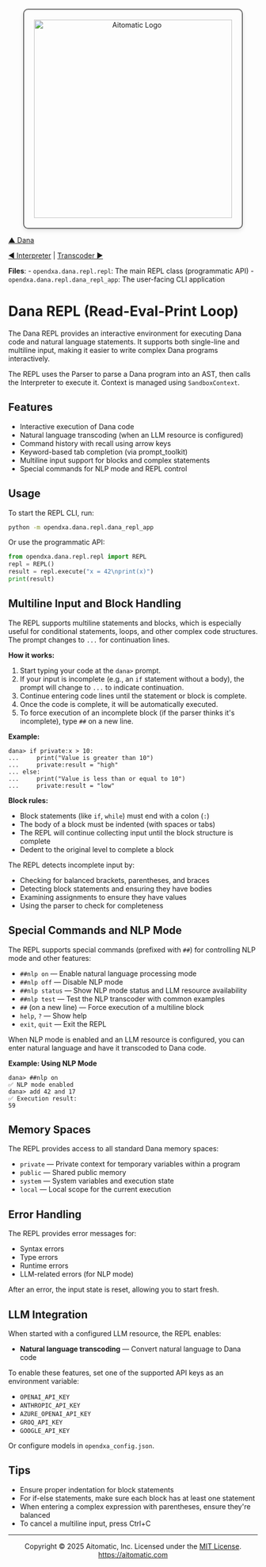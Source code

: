 <p align="center">
  <img src="https://cdn.prod.website-files.com/62a10970901ba826988ed5aa/62d942adcae82825089dabdb_aitomatic-logo-black.png" alt="Aitomatic Logo" width="400" style="border: 2px solid #666; border-radius: 10px; padding: 20px; box-shadow: 0 4px 8px rgba(0,0,0,0.1);"/>
</p>

[▲ Dana](./dana.md) 

[◀ Interpreter](./interpreter.md) | [Transcoder ▶︎](./transcoder.md)

**Files**:
    - `opendxa.dana.repl.repl`: The main REPL class (programmatic API)
    - `opendxa.dana.repl.dana_repl_app`: The user-facing CLI application

# Dana REPL (Read-Eval-Print Loop)

The Dana REPL provides an interactive environment for executing Dana code and natural language statements. It supports both single-line and multiline input, making it easier to write complex Dana programs interactively.

The REPL uses the Parser to parse a Dana program into an AST, then calls the Interpreter to execute it. Context is managed using `SandboxContext`.

## Features

- Interactive execution of Dana code
- Natural language transcoding (when an LLM resource is configured)
- Command history with recall using arrow keys
- Keyword-based tab completion (via prompt_toolkit)
- Multiline input support for blocks and complex statements
- Special commands for NLP mode and REPL control

## Usage

To start the REPL CLI, run:

```bash
python -m opendxa.dana.repl.dana_repl_app
```

Or use the programmatic API:

```python
from opendxa.dana.repl.repl import REPL
repl = REPL()
result = repl.execute("x = 42\nprint(x)")
print(result)
```

## Multiline Input and Block Handling

The REPL supports multiline statements and blocks, which is especially useful for conditional statements, loops, and other complex code structures. The prompt changes to `...` for continuation lines.

**How it works:**
1. Start typing your code at the `dana>` prompt.
2. If your input is incomplete (e.g., an `if` statement without a body), the prompt will change to `...` to indicate continuation.
3. Continue entering code lines until the statement or block is complete.
4. Once the code is complete, it will be automatically executed.
5. To force execution of an incomplete block (if the parser thinks it's incomplete), type `##` on a new line.

**Example:**
```
dana> if private:x > 10:
...     print("Value is greater than 10")
...     private:result = "high"
... else:
...     print("Value is less than or equal to 10")
...     private:result = "low"
```

**Block rules:**
- Block statements (like `if`, `while`) must end with a colon (`:`)
- The body of a block must be indented (with spaces or tabs)
- The REPL will continue collecting input until the block structure is complete
- Dedent to the original level to complete a block

The REPL detects incomplete input by:
- Checking for balanced brackets, parentheses, and braces
- Detecting block statements and ensuring they have bodies
- Examining assignments to ensure they have values
- Using the parser to check for completeness

## Special Commands and NLP Mode

The REPL supports special commands (prefixed with `##`) for controlling NLP mode and other features:

- `##nlp on` — Enable natural language processing mode
- `##nlp off` — Disable NLP mode
- `##nlp status` — Show NLP mode status and LLM resource availability
- `##nlp test` — Test the NLP transcoder with common examples
- `##` (on a new line) — Force execution of a multiline block
- `help`, `?` — Show help
- `exit`, `quit` — Exit the REPL

When NLP mode is enabled and an LLM resource is configured, you can enter natural language and have it transcoded to Dana code.

**Example: Using NLP Mode**
```
dana> ##nlp on
✅ NLP mode enabled
dana> add 42 and 17
✅ Execution result:
59
```

## Memory Spaces

The REPL provides access to all standard Dana memory spaces:

- `private` — Private context for temporary variables within a program
- `public` — Shared public memory
- `system` — System variables and execution state
- `local` — Local scope for the current execution

## Error Handling

The REPL provides error messages for:
- Syntax errors
- Type errors
- Runtime errors
- LLM-related errors (for NLP mode)

After an error, the input state is reset, allowing you to start fresh.

## LLM Integration

When started with a configured LLM resource, the REPL enables:
- **Natural language transcoding** — Convert natural language to Dana code

To enable these features, set one of the supported API keys as an environment variable:
- `OPENAI_API_KEY`
- `ANTHROPIC_API_KEY`
- `AZURE_OPENAI_API_KEY`
- `GROQ_API_KEY`
- `GOOGLE_API_KEY`

Or configure models in `opendxa_config.json`.

## Tips

- Ensure proper indentation for block statements
- For if-else statements, make sure each block has at least one statement
- When entering a complex expression with parentheses, ensure they're balanced
- To cancel a multiline input, press Ctrl+C

---
<p align="center">
Copyright © 2025 Aitomatic, Inc. Licensed under the <a href="../LICENSE.md">MIT License</a>.<br/>
<a href="https://aitomatic.com">https://aitomatic.com</a>
</p> 

